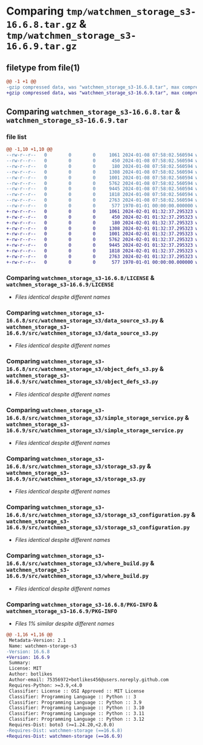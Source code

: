 # Comparing `tmp/watchmen_storage_s3-16.6.8.tar.gz` & `tmp/watchmen_storage_s3-16.6.9.tar.gz`

## filetype from file(1)

```diff
@@ -1 +1 @@
-gzip compressed data, was "watchmen_storage_s3-16.6.8.tar", max compression
+gzip compressed data, was "watchmen_storage_s3-16.6.9.tar", max compression
```

## Comparing `watchmen_storage_s3-16.6.8.tar` & `watchmen_storage_s3-16.6.9.tar`

### file list

```diff
@@ -1,10 +1,10 @@
--rw-r--r--   0        0        0     1061 2024-01-08 07:58:02.560594 watchmen_storage_s3-16.6.8/LICENSE
--rw-r--r--   0        0        0      450 2024-01-08 07:58:02.560594 watchmen_storage_s3-16.6.8/pyproject.toml
--rw-r--r--   0        0        0      180 2024-01-08 07:58:02.560594 watchmen_storage_s3-16.6.8/src/watchmen_storage_s3/__init__.py
--rw-r--r--   0        0        0     1308 2024-01-08 07:58:02.560594 watchmen_storage_s3-16.6.8/src/watchmen_storage_s3/data_source_s3.py
--rw-r--r--   0        0        0     1001 2024-01-08 07:58:02.560594 watchmen_storage_s3-16.6.8/src/watchmen_storage_s3/object_defs_s3.py
--rw-r--r--   0        0        0     5762 2024-01-08 07:58:02.560594 watchmen_storage_s3-16.6.8/src/watchmen_storage_s3/simple_storage_service.py
--rw-r--r--   0        0        0     9445 2024-01-08 07:58:02.560594 watchmen_storage_s3-16.6.8/src/watchmen_storage_s3/storage_s3.py
--rw-r--r--   0        0        0     1818 2024-01-08 07:58:02.560594 watchmen_storage_s3-16.6.8/src/watchmen_storage_s3/storage_s3_configuration.py
--rw-r--r--   0        0        0     2763 2024-01-08 07:58:02.560594 watchmen_storage_s3-16.6.8/src/watchmen_storage_s3/where_build.py
--rw-r--r--   0        0        0      577 1970-01-01 00:00:00.000000 watchmen_storage_s3-16.6.8/PKG-INFO
+-rw-r--r--   0        0        0     1061 2024-02-01 01:32:37.295323 watchmen_storage_s3-16.6.9/LICENSE
+-rw-r--r--   0        0        0      450 2024-02-01 01:32:37.295323 watchmen_storage_s3-16.6.9/pyproject.toml
+-rw-r--r--   0        0        0      180 2024-02-01 01:32:37.295323 watchmen_storage_s3-16.6.9/src/watchmen_storage_s3/__init__.py
+-rw-r--r--   0        0        0     1308 2024-02-01 01:32:37.295323 watchmen_storage_s3-16.6.9/src/watchmen_storage_s3/data_source_s3.py
+-rw-r--r--   0        0        0     1001 2024-02-01 01:32:37.295323 watchmen_storage_s3-16.6.9/src/watchmen_storage_s3/object_defs_s3.py
+-rw-r--r--   0        0        0     5762 2024-02-01 01:32:37.295323 watchmen_storage_s3-16.6.9/src/watchmen_storage_s3/simple_storage_service.py
+-rw-r--r--   0        0        0     9445 2024-02-01 01:32:37.295323 watchmen_storage_s3-16.6.9/src/watchmen_storage_s3/storage_s3.py
+-rw-r--r--   0        0        0     1818 2024-02-01 01:32:37.295323 watchmen_storage_s3-16.6.9/src/watchmen_storage_s3/storage_s3_configuration.py
+-rw-r--r--   0        0        0     2763 2024-02-01 01:32:37.295323 watchmen_storage_s3-16.6.9/src/watchmen_storage_s3/where_build.py
+-rw-r--r--   0        0        0      577 1970-01-01 00:00:00.000000 watchmen_storage_s3-16.6.9/PKG-INFO
```

### Comparing `watchmen_storage_s3-16.6.8/LICENSE` & `watchmen_storage_s3-16.6.9/LICENSE`

 * *Files identical despite different names*

### Comparing `watchmen_storage_s3-16.6.8/src/watchmen_storage_s3/data_source_s3.py` & `watchmen_storage_s3-16.6.9/src/watchmen_storage_s3/data_source_s3.py`

 * *Files identical despite different names*

### Comparing `watchmen_storage_s3-16.6.8/src/watchmen_storage_s3/object_defs_s3.py` & `watchmen_storage_s3-16.6.9/src/watchmen_storage_s3/object_defs_s3.py`

 * *Files identical despite different names*

### Comparing `watchmen_storage_s3-16.6.8/src/watchmen_storage_s3/simple_storage_service.py` & `watchmen_storage_s3-16.6.9/src/watchmen_storage_s3/simple_storage_service.py`

 * *Files identical despite different names*

### Comparing `watchmen_storage_s3-16.6.8/src/watchmen_storage_s3/storage_s3.py` & `watchmen_storage_s3-16.6.9/src/watchmen_storage_s3/storage_s3.py`

 * *Files identical despite different names*

### Comparing `watchmen_storage_s3-16.6.8/src/watchmen_storage_s3/storage_s3_configuration.py` & `watchmen_storage_s3-16.6.9/src/watchmen_storage_s3/storage_s3_configuration.py`

 * *Files identical despite different names*

### Comparing `watchmen_storage_s3-16.6.8/src/watchmen_storage_s3/where_build.py` & `watchmen_storage_s3-16.6.9/src/watchmen_storage_s3/where_build.py`

 * *Files identical despite different names*

### Comparing `watchmen_storage_s3-16.6.8/PKG-INFO` & `watchmen_storage_s3-16.6.9/PKG-INFO`

 * *Files 1% similar despite different names*

```diff
@@ -1,16 +1,16 @@
 Metadata-Version: 2.1
 Name: watchmen-storage-s3
-Version: 16.6.8
+Version: 16.6.9
 Summary: 
 License: MIT
 Author: botlikes
 Author-email: 75356972+botlikes456@users.noreply.github.com
 Requires-Python: >=3.9,<4.0
 Classifier: License :: OSI Approved :: MIT License
 Classifier: Programming Language :: Python :: 3
 Classifier: Programming Language :: Python :: 3.9
 Classifier: Programming Language :: Python :: 3.10
 Classifier: Programming Language :: Python :: 3.11
 Classifier: Programming Language :: Python :: 3.12
 Requires-Dist: boto3 (>=1.24.20,<2.0.0)
-Requires-Dist: watchmen-storage (==16.6.8)
+Requires-Dist: watchmen-storage (==16.6.9)
```


